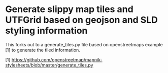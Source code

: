 # Generate slippy map tiles and UTFGrid based on geojson and SLD styling information

This forks out to a generate_tiles.py file based on openstreetmaps example [1] to generate the tiled information.


[1] https://github.com/openstreetmap/mapnik-stylesheets/blob/master/generate_tiles.py
